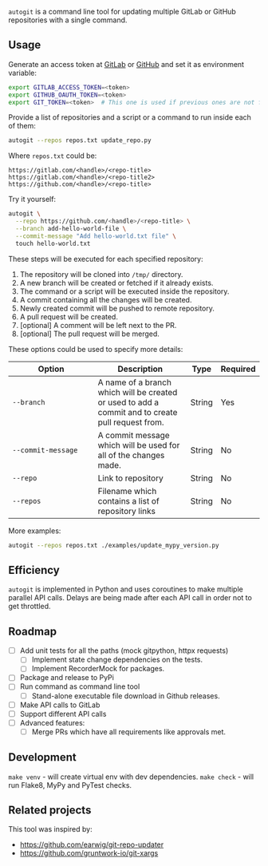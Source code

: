 `autogit` is a command line tool for updating multiple GitLab or GitHub repositories with a single command.

## Usage
Generate an access token at [GitLab](https://gitlab.com/-/profile/personal_access_tokens)
or [GitHub](https://github.com/settings/tokens)
and set it as environment variable:

```bash
export GITLAB_ACCESS_TOKEN=<token>
export GITHUB_OAUTH_TOKEN=<token>
export GIT_TOKEN=<token>  # This one is used if previous ones are not found
```

Provide a list of repositories and a script or a command to run inside each of them:

```bash
autogit --repos repos.txt update_repo.py
```

Where `repos.txt` could be:
```
https://gitlab.com/<handle>/<repo-title>
https://gitlab.com/<handle>/<repo-title2>
https://github.com/<handle>/<repo-title>
```

Try it yourself:

```bash
autogit \
  --repo https://github.com/<handle>/<repo-title> \
  --branch add-hello-world-file \
  --commit-message "Add hello-world.txt file" \
  touch hello-world.txt
```

These steps will be executed for each specified repository:
1. The repository will be cloned into `/tmp/` directory.
2. A new branch will be created or fetched if it already exists.
3. The command or a script will be executed inside the repository.
4. A commit containing all the changes will be created.
5. Newly created commit will be pushed to remote repository.
6. A pull request will be created.
7. [optional] A comment will be left next to the PR.
8. [optional] The pull request will be merged.


These options could be used to specify more details:

| &nbsp;&nbsp;&nbsp;&nbsp;&nbsp;&nbsp;&nbsp;&nbsp;&nbsp;&nbsp;&nbsp;&nbsp;Option&nbsp;&nbsp;&nbsp;&nbsp;&nbsp;&nbsp;&nbsp;&nbsp;&nbsp;&nbsp;&nbsp;&nbsp; | Description | Type | Required |
| ---------------- | ----------- | ---- | -------- |
| `--branch`    | A name of a branch which will be created or used to add a commit and to create pull request from. | String | Yes |
| `--commit-message` | A commit message which will be used for all of the changes made.  | String | No |
| `--repo`           | Link to repository | String | No |
| `--repos`          | Filename which contains a list of repository links | String | No |

More examples:

```bash
autogit --repos repos.txt ./examples/update_mypy_version.py
```

## Efficiency
`autogit` is implemented in Python and uses coroutines to make multiple parallel API calls. Delays are being made after each API call in order not to get throttled.

## Roadmap
- [ ] Add unit tests for all the paths (mock gitpython, httpx requests)
    - [ ] Implement state change dependencies on the tests.
    - [ ] Implement RecorderMock for packages.

- [ ] Package and release to PyPi
- [ ] Run command as command line tool
    - [ ] Stand-alone executable file download in Github releases.
- [ ] Make API calls to GitLab
- [ ] Support different API calls
- [ ] Advanced features:
    - [ ] Merge PRs which have all requirements like approvals met.

## Development
`make venv` - will create virtual env with dev dependencies.
`make check` - will run Flake8, MyPy and PyTest checks.

## Related projects
This tool was inspired by:
- https://github.com/earwig/git-repo-updater
- https://github.com/gruntwork-io/git-xargs
